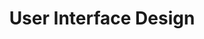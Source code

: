 ---
title: User Interface Design
modal-id: 7
img: responsive_design_symbol.png
thumbnail: responsive_design_symbol.png
alt: image-alt
location: AIT Budapest
description: Learned about design principles and user testing.


---